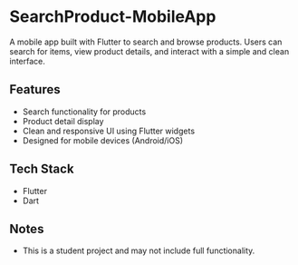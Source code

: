 # SearchProduct-MobileApp

A mobile app built with Flutter to search and browse products. Users can search for items, view product details, and interact with a simple and clean interface.

## Features

- Search functionality for products
- Product detail display
- Clean and responsive UI using Flutter widgets
- Designed for mobile devices (Android/iOS)

## Tech Stack

- Flutter
- Dart

## Notes

- This is a student project and may not include full functionality.
